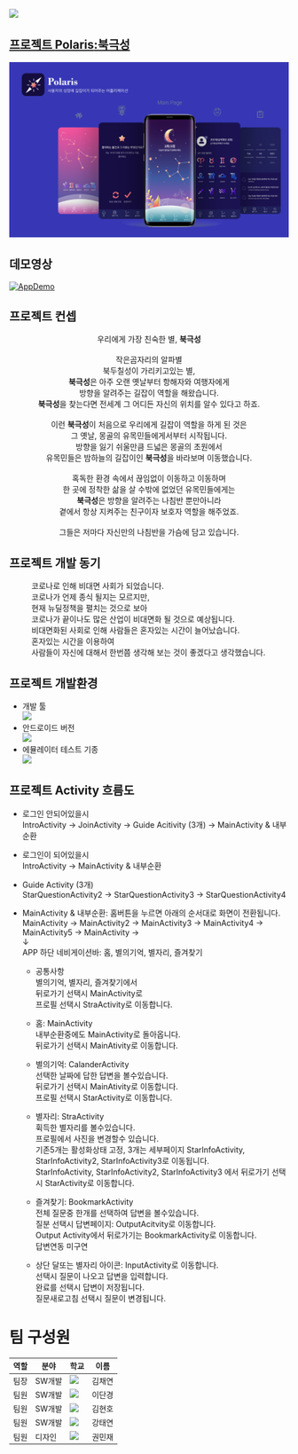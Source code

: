 <img src="https://swhackathon.com//image/main.png"></img>
## <a href="https://swhackathon.com/Team/Info/41">프로젝트 <strong>Polaris</strong>:북극성</a>

![preview](./image/preview.png)

## 데모영상
[![AppDemo](https://img.youtube.com/vi/f-8SmoucINY/maxresdefault.jpg)](https://youtu.be/f-8SmoucINY)

## 프로젝트 컨셉
<p align="center">
  우리에게 가장 친숙한 별, <strong>북극성</strong><br>
<br>
작은곰자리의 알파별<br>
북두칠성이 가리키고있는 별,<br>
  <strong>북극성</strong>은 아주 오랜 옛날부터 항해자와 여행자에게 <br>
방향을 알려주는 길잡이 역할을 해왔습니다.<br>
  <strong>북극성</strong>을 찾는다면 전세계 그 어디든 자신의 위치를 알수 있다고 하죠.<br>
<br>
  이런 <strong>북극성</strong>이 처음으로 우리에게 길잡이 역할을 하게 된 것은<br>
그 옛날, 몽골의 유목민들에게서부터 시작됩니다.<br>
방향을 잃기 쉬울만큼 드넓은 몽골의 초원에서<br>
  유목민들은 밤하늘의 길잡이인 <strong>북극성</strong>을 바라보며 이동했습니다.<br>
<br>
혹독한 환경 속에서 끊임없이 이동하고 이동하며<br>
한 곳에 정착한 삶을 살 수밖에 없었던 유목민들에게는<br>
  <strong>북극성</strong>은 방향을 알려주는 나침반 뿐만아니라<br>
곁에서 항상 지켜주는 친구이자 보호자 역할을 해주었죠.<br>
<br>
그들은 저마다 자신만의 나침반을 가슴에 담고 있습니다.<br>
</p>



## 프로젝트 개발 동기
<dl>
  <dd>
  코로나로 인해 비대면 사회가 되었습니다.<br>
  코로나가 언제 종식 될지는 모르지만, <br>
  현재 뉴딜정책을 펼치는 것으로 보아 <br>
  코로나가 끝이나도 많은 산업이 비대면화 될 것으로 예상됩니다.<br>
  비대면화된 사회로 인해 사람들은 혼자있는 시간이 늘어났습니다.<br>
  혼자있는 시간을 이용하여<br>
  사람들이 자신에 대해서 한번쯤 생각해 보는 것이 좋겠다고 생각했습니다.<br>
  </dd>
</dl>

## 프로젝트 개발환경
* 개발 툴<br>
  <a href="https://developer.android.com/studio"><img src=https://img.shields.io/badge/AndroidStudio-4.1.2-blue></img></a>
* 안드로이드 버전<br>
   <a href="https://github.com/chaejina/polystar"><img src=https://img.shields.io/badge/Android-8.1-green></img></a> 
* 에뮬레이터 테스트 기종<br>
   <a href="https://github.com/chaejina/polystar"><img src=https://img.shields.io/badge/Pixel%202%20API%2027-Run-sucess></img></a>

## 프로젝트 Activity 흐름도
  * 로그인 안되어있을시<br>
    IntroActivity ->  JoinActivity -> Guide Acitivity (3개) -> MainActivity & 내부순환<br>
  
  * 로그인이 되어있을시<br>
    IntroActivity ->  MainActivity & 내부순환<br>
  
  * Guide Activity (3개)<br>
    StarQuestionActivity2 -> StarQuestionActivity3 -> StarQuestionActivity4<br>
  
  * MainActivity & 내부순환: 홈버튼을 누르면 아래의 순서대로 화면이 전환됩니다.<br>
    MainActivity -> MainActivity2 -> MainActivity3 -> MainActivity4 -> MainActivity5 ->  MainActivity -><br>
            ↓<br>
     APP 하단 네비게이션바: 홈, 별의기억, 별자리, 즐겨찾기<br>
     * 공통사항<br>
        별의기억, 별자리, 즐겨찾기에서<br>
        뒤로가기 선택시 MainActivity로<br>
        프로필 선택시 StraActivity로 이동합니다.<br>
        
     * 홈: MainActivity  <br>
           내부순환중에도 MainActivity로 돌아옵니다.<br>
           뒤로가기 선택시 MainAtivity로 이동합니다.<br>
           
     * 별의기억: CalanderActivity </img><br>
                선택한 날짜에 답한 답변을 볼수있습니다.<br>
                뒤로가기 선택시 MainAtivity로 이동합니다.<br>
                프로필 선택시 StarActivity로 이동합니다.<br>
                
     * 별자리: StraActivity </img><br>
               휙득한 별자리를 볼수있습니다.<br>
               프로필에서 사진을 변경할수 있습니다.<br>
               기존5개는 활성화상태 고정, 
               3개는 세부페이지 StarInfoActivity, StarInfoActivity2, StarInfoActivity3로 이동됩니다.<br>
               StarInfoActivity, StarInfoActivity2, StarInfoActivity3 에서 뒤로가기 선택시  StarActivity로 이동합니다.<br>
                                       
     * 즐겨찾기: BookmarkActivity <br>
                전체 질문중 한개를 선택하여 답변을 볼수있습니다.<br>
                질분 선택시 답변페이지: OutputAcitvity로 이동합니다.<br>
                Output Activity에서 뒤로가기는 BookmarkActivity로 이동합니다.<br>
                답변연동 미구연<br>
                
     * 상단 달또는 별자리 아이콘: InputActivity로 이동합니다.<br>
                      선택시 질문이 나오고 답변을 입력합니다.<br>
                      완료를 선택시 답변이 저장됩니다.<br>
                      질문새로고침 선택시 질문이 변경됩니다.<br>
                
# 팀 구성원
  |역할|분야|학교|이름|
  |---|---|---|---|
  |팀장|SW개발|<a href = "http://sw.anu.ac.kr/"><img src="https://swhackathon.com/image/university_24.png"></a>|김채연|
  |팀원|SW개발|<a href = "http://sw.cu.ac.kr/"><img src="https://swhackathon.com/image/university_10.png"></a>|이단경|
  |팀원|SW개발|<a href = "http://tusw.tu.ac.kr"><img src="https://swhackathon.com/image/university_12.png"></a>|김현호|
  |팀원|SW개발|<a href = "http://computer.hanyang.ac.kr/"><img src="https://swhackathon.com/image/university_39.png"></a>|강태연|
  |팀원|디자인|<a href = "https://aisw.dongseo.ac.kr/main/main.html"><img src="https://swhackathon.com/image/university_13.png"></a>|권민재|
